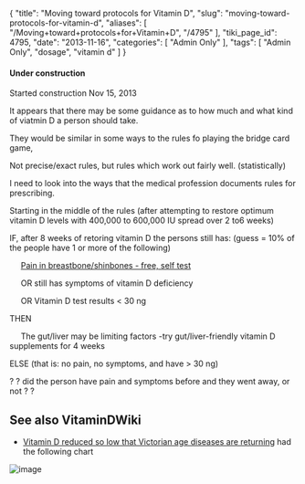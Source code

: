 {
    "title": "Moving toward protocols for Vitamin D",
    "slug": "moving-toward-protocols-for-vitamin-d",
    "aliases": [
        "/Moving+toward+protocols+for+Vitamin+D",
        "/4795"
    ],
    "tiki_page_id": 4795,
    "date": "2013-11-16",
    "categories": [
        "Admin Only"
    ],
    "tags": [
        "Admin Only",
        "dosage",
        "vitamin d"
    ]
}


#### Under construction

Started construction Nov 15, 2013

It appears that there may be some guidance as to how much and what kind of viatmin D a person should take.

They would be similar in some ways to the rules fo playing the bridge card game,

Not precise/exact rules, but rules which work out fairly well. (statistically)

I need to look into the ways that the medical profession documents rules for prescribing.

Starting in the middle of the rules (after attempting to restore optimum vitamin D levels with 400,000 to 600,000 IU spread over 2 to6 weeks)

IF, after 8 weeks of retoring vitamin D the persons still has: (guess = 10% of the people have 1 or more of the following)

&nbsp; &nbsp; &nbsp;[Pain in breastbone/shinbones - free, self test](/tags/pain-in-breastboneshinbones-free-self-test.html)

&nbsp; &nbsp; &nbsp;OR still has symptoms of vitamin D deficiency 

&nbsp; &nbsp; &nbsp;OR Vitamin D test results < 30 ng

THEN

&nbsp; &nbsp; &nbsp;The gut/liver may be limiting factors -try gut/liver-friendly vitamin D supplements for 4 weeks

ELSE (that is: no pain, no symptoms, and have > 30 ng)

? ?  did the person have pain and symptoms before and they went away, or not ? ? 

## See also VitaminDWiki

* [Vitamin D reduced so low that Victorian age diseases are returning](/posts/vitamin-d-reduced-so-low-that-victorian-age-diseases-are-returning) had the following chart

<img src="/attachments/d3.mock.jpg" alt="image">